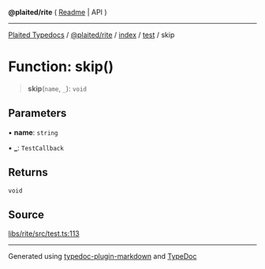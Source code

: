 **@plaited/rite** ( [Readme](../../../../README.md) \| API )

***

[Plaited Typedocs](../../../../../../modules.md) / [@plaited/rite](../../../../modules.md) / [index](../../../README.md) / [test](../README.md) / skip

# Function: skip()

> **skip**(`name`, `_`): `void`

## Parameters

▪ **name**: `string`

▪ **\_**: `TestCallback`

## Returns

`void`

## Source

[libs/rite/src/test.ts:113](https://github.com/plaited/plaited/blob/0d4801d/libs/rite/src/test.ts#L113)

***

Generated using [typedoc-plugin-markdown](https://www.npmjs.com/package/typedoc-plugin-markdown) and [TypeDoc](https://typedoc.org/)
